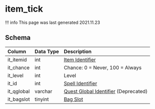 # item_tick

!!! info
	This page was last generated 2021.11.23

## Schema
| Column | Data Type | Description |
| :--- | :--- | :--- |
| it_itemid | int | [Item Identifier](items.md) |
| it_chance | int | Chance: 0 = Never, 100 = Always |
| it_level | int | Level |
| it_id | int | [Spell Identifier](../../schema/spells/spells_new.md) |
| it_qglobal | varchar | [Quest Global Identifier](../../schema/data-storage/quest_globals.md) \(Deprecated\) |
| it_bagslot | tinyint | [Bag Slot](../../../../server/inventory/inventory-slots) |

